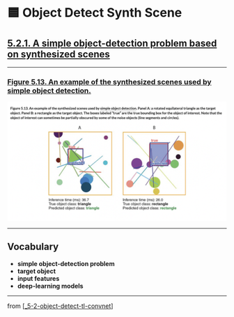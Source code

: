# 🟦 Object Detect Synth Scene

## [**5.2.1.** A simple object-detection problem based on synthesized scenes](https://livebook.manning.com/book/deep-learning-with-javascript/chapter-5/170)

---

### [**Figure 5.13.** An example of the synthesized scenes used by simple object detection.](https://livebook.manning.com/book/deep-learning-with-javascript/chapter-5/ch05fig13)

<img src="../../../assets/figures/Figure_5-13.png">

---

## **Vocabulary**

- **simple object-detection problem**
- **target object**
- **input features**
- **deep-learning models**

<link rel="stylesheet" type="text/css" media="all" href="../../../assets/css/custom.css" />

---

from [[_5-2-object-detect-tl-convnet]]

[//begin]: # "Autogenerated link references for markdown compatibility"
[_5-2-object-detect-tl-convnet]: _5-2-object-detect-tl-convnet.md "🟦 Object Detect TL ConvNet"
[//end]: # "Autogenerated link references"
